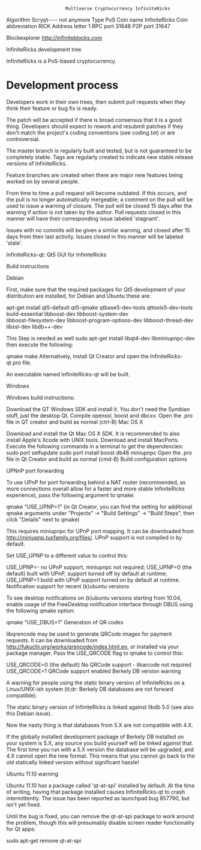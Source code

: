                           Multiverse Cryptocurrency InfiniteRicks

Algorithm	Scrypt---- not anymore
Type	PoS
Coin name	InfiniteRicks
Coin abbreviation	RICK
Address letter	1
RPC port	31648
P2P port	31647



Blockexplorer 
http://infiniteblocks.com









InfiniteRicks development tree

InfiniteRicks is a PoS-based cryptocurrency.

Development process
===========================

Developers work in their own trees, then submit pull requests when
they think their feature or bug fix is ready.

The patch will be accepted if there is broad consensus that it is a
good thing.  Developers should expect to rework and resubmit patches
if they don't match the project's coding conventions (see coding.txt)
or are controversial.

The master branch is regularly built and tested, but is not guaranteed
to be completely stable. Tags are regularly created to indicate new
stable release versions of InfiniteRicks.

Feature branches are created when there are major new features being
worked on by several people.

From time to time a pull request will become outdated. If this occurs, and
the pull is no longer automatically mergeable; a comment on the pull will
be used to issue a warning of closure. The pull will be closed 15 days
after the warning if action is not taken by the author. Pull requests closed
in this manner will have their corresponding issue labeled 'stagnant'.

Issues with no commits will be given a similar warning, and closed after
15 days from their last activity. Issues closed in this manner will be 
labeled 'stale'.

InfiniteRicks-qt: Qt5 GUI for InfiniteRicks

Build instructions

Debian

First, make sure that the required packages for Qt5 development of your distribution are installed, for Debian and Ubuntu these are:

apt-get install qt5-default qt5-qmake qtbase5-dev-tools qttools5-dev-tools \
    build-essential libboost-dev libboost-system-dev \
    libboost-filesystem-dev libboost-program-options-dev libboost-thread-dev \
    libssl-dev libdb++-dev

 This Step is needed as well
 sudo apt-get install libqt4-dev libminiupnpc-dev
then execute the following:

qmake
make
Alternatively, install Qt Creator and open the InfiniteRicks-qt.pro file.

An executable named InfiniteRicks-qt will be built.

Windows

Windows build instructions:

Download the QT Windows SDK and install it. You don't need the Symbian stuff, just the desktop Qt.
Compile openssl, boost and dbcxx.
Open the .pro file in QT creator and build as normal (ctrl-B)
Mac OS X

Download and install the Qt Mac OS X SDK. It is recommended to also install Apple's Xcode with UNIX tools.
Download and install MacPorts.
Execute the following commands in a terminal to get the dependencies:
sudo port selfupdate
sudo port install boost db48 miniupnpc
Open the .pro file in Qt Creator and build as normal (cmd-B)
Build configuration options

UPNnP port forwarding

To use UPnP for port forwarding behind a NAT router (recommended, as more connections overall allow for a faster and more stable InfiniteRicks experience), pass the following argument to qmake:

qmake "USE_UPNP=1"
(in Qt Creator, you can find the setting for additional qmake arguments under "Projects" -> "Build Settings" -> "Build Steps", then click "Details" next to qmake)

This requires miniupnpc for UPnP port mapping. It can be downloaded from http://miniupnp.tuxfamily.org/files/. UPnP support is not compiled in by default.

Set USE_UPNP to a different value to control this:

USE_UPNP=-	no UPnP support, miniupnpc not required;
USE_UPNP=0	(the default) built with UPnP, support turned off by default at runtime;
USE_UPNP=1	build with UPnP support turned on by default at runtime.
Notification support for recent (k)ubuntu versions

To see desktop notifications on (k)ubuntu versions starting from 10.04, enable usage of the FreeDesktop notification interface through DBUS using the following qmake option:

qmake "USE_DBUS=1"
Generation of QR codes

libqrencode may be used to generate QRCode images for payment requests. It can be downloaded from http://fukuchi.org/works/qrencode/index.html.en, or installed via your package manager. Pass the USE_QRCODE flag to qmake to control this:

USE_QRCODE=0	(the default) No QRCode support - libarcode not required
USE_QRCODE=1	QRCode support enabled
Berkely DB version warning

A warning for people using the static binary version of InfiniteRicks on a Linux/UNIX-ish system (tl;dr: Berkely DB databases are not forward compatible).

The static binary version of InfiniteRicks is linked against libdb 5.0 (see also this Debian issue).

Now the nasty thing is that databases from 5.X are not compatible with 4.X.

If the globally installed development package of Berkely DB installed on your system is 5.X, any source you build yourself will be linked against that. The first time you run with a 5.X version the database will be upgraded, and 4.X cannot open the new format. This means that you cannot go back to the old statically linked version without significant hassle!

Ubuntu 11.10 warning

Ubuntu 11.10 has a package called 'qt-at-spi' installed by default. At the time of writing, having that package installed causes InfiniteRicks-qt to crash intermittently. The issue has been reported as launchpad bug 857790, but isn't yet fixed.

Until the bug is fixed, you can remove the qt-at-spi package to work around the problem, though this will presumably disable screen reader functionality for Qt apps:

sudo apt-get remove qt-at-spi
